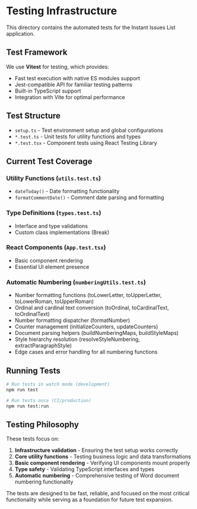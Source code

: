 # Testing Infrastructure

This directory contains the automated tests for the Instant Issues List application.

## Test Framework

We use **Vitest** for testing, which provides:
- Fast test execution with native ES modules support
- Jest-compatible API for familiar testing patterns
- Built-in TypeScript support
- Integration with Vite for optimal performance

## Test Structure

- `setup.ts` - Test environment setup and global configurations
- `*.test.ts` - Unit tests for utility functions and types
- `*.test.tsx` - Component tests using React Testing Library

## Current Test Coverage

### Utility Functions (`utils.test.ts`)
- `dateToday()` - Date formatting functionality
- `formatCommentDate()` - Comment date parsing and formatting

### Type Definitions (`types.test.ts`)
- Interface and type validations
- Custom class implementations (Break)

### React Components (`App.test.tsx`)
- Basic component rendering
- Essential UI element presence

### Automatic Numbering (`numberingUtils.test.ts`)
- Number formatting functions (toLowerLetter, toUpperLetter, toLowerRoman, toUpperRoman)
- Ordinal and cardinal text conversion (toOrdinal, toCardinalText, toOrdinalText)
- Number formatting dispatcher (formatNumber)
- Counter management (initializeCounters, updateCounters)
- Document parsing helpers (buildNumberingMaps, buildStyleMaps)
- Style hierarchy resolution (resolveStyleNumbering, extractParagraphStyle)
- Edge cases and error handling for all numbering functions

## Running Tests

```bash
# Run tests in watch mode (development)
npm run test

# Run tests once (CI/production)
npm run test:run
```

## Testing Philosophy

These tests focus on:
1. **Infrastructure validation** - Ensuring the test setup works correctly
2. **Core utility functions** - Testing business logic and data transformations
3. **Basic component rendering** - Verifying UI components mount properly
4. **Type safety** - Validating TypeScript interfaces and types
5. **Automatic numbering** - Comprehensive testing of Word document numbering functionality

The tests are designed to be fast, reliable, and focused on the most critical functionality while serving as a foundation for future test expansion.